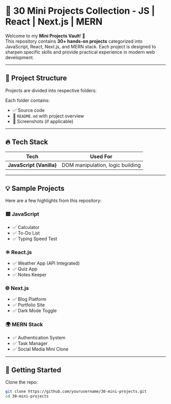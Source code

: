 # 🚀 30 Mini Projects Collection - JS | React | Next.js | MERN

Welcome to my **Mini Projects Vault**! 🎯  
This repository contains **30+ hands-on projects** categorized into JavaScript, React, Next.js, and MERN stack. Each project is designed to sharpen specific skills and provide practical experience in modern web development.

---

## 📁 Project Structure

Projects are divided into respective folders:


Each folder contains:
- ✅ Source code
- 📄 `README.md` with project overview
- 📸 Screenshots (if applicable)

---

## 🔥 Tech Stack

| Tech        | Used For                      |
|-------------|-------------------------------|
| **JavaScript (Vanilla)** | DOM manipulation, logic building |


---

## 💡 Sample Projects

Here are a few highlights from this repository:

### 🟨 JavaScript
- ✅ Calculator
- ✅ To-Do List
- ✅ Typing Speed Test

### ⚛️ React.js
- ✅ Weather App (API Integrated)
- ✅ Quiz App
- ✅ Notes Keeper

### 🌐 Next.js
- ✅ Blog Platform
- ✅ Portfolio Site
- ✅ Dark Mode Toggle

### 🌍 MERN Stack
- ✅ Authentication System
- ✅ Task Manager
- ✅ Social Media Mini Clone

---

## 🚀 Getting Started

Clone the repo:
```bash
git clone https://github.com/yourusername/30-mini-projects.git
cd 30-mini-projects
